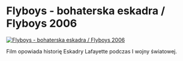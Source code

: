 Flyboys - bohaterska eskadra / Flyboys 2006 
=============
[![Flyboys - bohaterska eskadra / Flyboys 2006 ](http://vidos.pl/images/player.gif)](http://vidos.pl/flyboys-bohaterska-eskadra-flyboys-2006)

 Film opowiada historię Eskadry Lafayette podczas I wojny światowej. 
